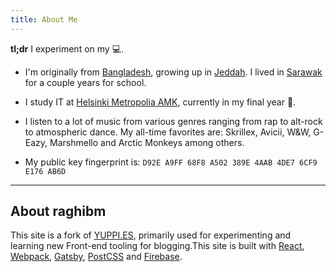 ```yaml
---
title: About Me
---
```


__tl;dr__ I experiment on my :computer:.

* I'm originally from [Bangladesh](//https://en.wikipedia.org/wiki/Bangladesh), growing up in [Jeddah](https://en.wikipedia.org/wiki/Jeddah). I lived in [Sarawak](https://en.wikipedia.org/wiki/Sarawak) for a couple years for school.

* I study IT at [Helsinki Metropolia AMK](//www.metropolia.fi), currently in my final year 🙏.

* I listen to a lot of music from various genres ranging from rap to alt-rock to atmospheric dance. My all-time favorites are:  Skrillex, Avicii, W&W, G-Eazy, Marshmello and Arctic Monkeys among others.

* My public key fingerprint is:
 `D92E A9FF 68F8 A502 389E 4AAB 4DE7 6CF9 E176 AB6D`

---
## About raghibm
This site is a fork of [YUPPI.ES](https://yuppi.es/), primarily used for experimenting and learning new Front-end tooling for blogging.This site is built with [React](https://facebook.github.io/react/), [Webpack](https://webpack.github.io/), [Gatsby](https://github.com/gatsbyjs/gatsby), [PostCSS](http://postcss.org/) and [Firebase](https://firebase.google.com/).
